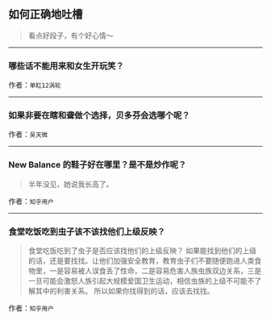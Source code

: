 ## 如何正确地吐槽

> 看点好段子，有个好心情～


 
---

### 哪些话不能用来和女生开玩笑？

> 


作者：`单缸12涡轮`

---

### 如果非要在瞎和聋做个选择，贝多芬会选哪个呢？

> 


作者：`吴天微`

---

### New Balance 的鞋子好在哪里？是不是炒作呢？

> 半年没见，她说我长高了。


作者：`知乎用户`

---

### 食堂吃饭吃到虫子该不该找他们上级反映？

> 食堂吃饭吃到了虫子是否应该找他们的上级反映？
> 如果能找到他们的上级的话，还是要找找。让他们加强安全教育，教育虫子们不要随便跑进人类食物里，一是容易被人误食丢了性命，二是容易危害人族虫族双边关系，三是一旦可能会激怒人族引起大规模爱国卫生运动，相信虫族的上级不可能不了解其中的利害关系。
> 所以如果你找得到的话，应该去找找。


作者：`知乎用户`